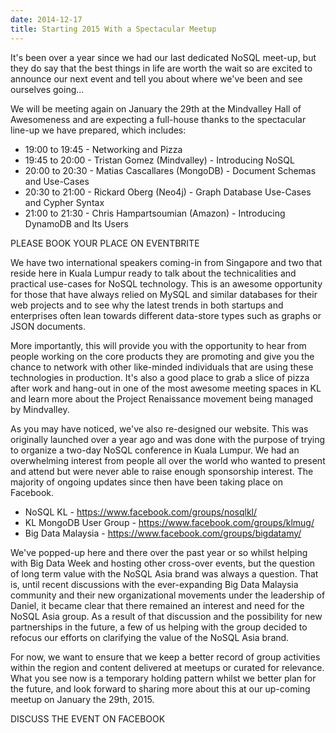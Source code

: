 ```yaml
---
date: 2014-12-17
title: Starting 2015 With a Spectacular Meetup
---
```


It's been over a year since we had our last dedicated NoSQL meet-up, but they do say that the best things in life are worth the wait so are excited to announce our next event and tell you about where we've been and see ourselves going...

We will be meeting again on January the 29th at the Mindvalley Hall of Awesomeness and are expecting a full-house thanks to the spectacular line-up we have prepared, which includes:

* 19:00 to 19:45 - Networking and Pizza
* 19:45 to 20:00 - Tristan Gomez (Mindvalley) - Introducing NoSQL
* 20:00 to 20:30 - Matias Cascallares (MongoDB) - Document Schemas and Use-Cases
* 20:30 to 21:00 - Rickard Oberg (Neo4j) - Graph Database Use-Cases and Cypher Syntax
* 21:00 to 21:30 - Chris Hampartsoumian (Amazon) - Introducing DynamoDB and Its Users

PLEASE BOOK YOUR PLACE ON EVENTBRITE

We have two international speakers coming-in from Singapore and two that reside here in Kuala Lumpur ready to talk about the technicalities and practical use-cases for NoSQL technology. This is an awesome opportunity for those that have always relied on MySQL and similar databases for their web projects and to see why the latest trends in both startups and enterprises often lean towards different data-store types such as graphs or JSON documents.

More importantly, this will provide you with the opportunity to hear from people working on the core products they are promoting and give you the chance to network with other like-minded individuals that are using these technologies in production. It's also a good place to grab a slice of pizza after work and hang-out in one of the most awesome meeting spaces in KL and learn more about the Project Renaissance movement being managed by Mindvalley.

As you may have noticed, we've also re-designed our website. This was originally launched over a year ago and was done with the purpose of trying to organize a two-day NoSQL conference in Kuala Lumpur. We had an overwhelming interest from people all over the world who wanted to present and attend but were never able to raise enough sponsorship interest. The majority of ongoing updates since then have been taking place on Facebook.

* NoSQL KL - https://www.facebook.com/groups/nosqlkl/
* KL MongoDB User Group - https://www.facebook.com/groups/klmug/
* Big Data Malaysia - https://www.facebook.com/groups/bigdatamy/

We've popped-up here and there over the past year or so whilst helping with Big Data Week and hosting other cross-over events, but the question of long term value with the NoSQL Asia brand was always a question. That is, until recent discussions with the ever-expanding Big Data Malaysia community and their new organizational movements under the leadership of Daniel, it became clear that there remained an interest and need for the NoSQL Asia group. As a result of that discussion and the possibility for new partnerships in the future, a few of us helping with the group decided to refocus our efforts on clarifying the value of the NoSQL Asia brand.

For now, we want to ensure that we keep a better record of group activities within the region and content delivered at meetups or curated for relevance. What you see now is a temporary holding pattern whilst we better plan for the future, and look forward to sharing more about this at our up-coming meetup on January the 29th, 2015.

DISCUSS THE EVENT ON FACEBOOK